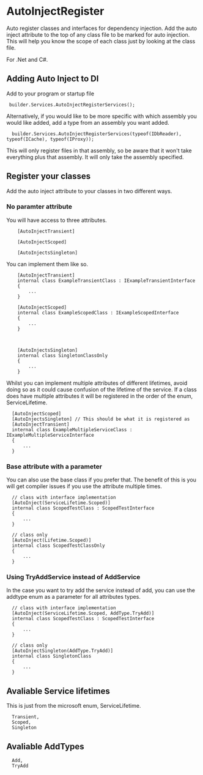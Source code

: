 # AutoInjectRegister
Auto register classes and interfaces for dependency injection. Add the auto inject attribute to the top of any class file to be marked for auto injection. This will help you know the scope of each class just by looking at the class file.

For .Net and C#.

## Adding Auto Inject to DI

Add to your program or startup file

  ```c-sharp
   builder.Services.AutoInjectRegisterServices();
  ```

Alternatively, if you would like to be more specific with which assembly you would like added, add a type from an assembly you want added.

 ```c-sharp
   builder.Services.AutoInjectRegisterServices(typeof(IDbReader), typeof(ICache), typeof(IProxy));
  ```

This will only register files in that assembly, so be aware that it won't take everything plus that assembly. It will only take the assembly specified.


## Register your classes

Add the auto inject attribute to your classes in two different ways.

### No paramter attribute

You will have access to three attributes.

```c-sharp  
    [AutoInjectTransient]

    [AutoInjectScoped]

    [AutoInjectsSingleton]
  ```

You can implement them like so.

```c-sharp  
    [AutoInjectTransient]
    internal class ExampleTransientClass : IExampleTransientInterface
    {
        ...
    }

    [AutoInjectScoped]
    internal class ExampleScopedClass : IExampleScopedInterface
    {
        ...
    }

    
    
    [AutoInjectsSingleton]
    internal class SingletonClassOnly
    {
        ...
    }
  ```

  Whilst you can implement multiple attributes of different lifetimes, avoid doing so as it could cause confusion of the lifetime of the service. If a class does have multiple attributes it will be registered in the order of the enum, ServiceLifetime. 

  ```c-sharp  
    [AutoInjectScoped]
    [AutoInjectsSingleton] // This should be what it is registered as
    [AutoInjectTransient]
    internal class ExampleMultipleServiceClass : IExampleMultipleServiceInterface
    {
        ...
    }
  ```


### Base attribute with a parameter

You can also use the base class if you prefer that. The benefit of this is you will get compiler issues if you use the attribute multiple times.

  ```c-sharp
    // class with interface implementation
    [AutoInject(ServiceLifetime.Scoped)]
    internal class ScopedTestClass : ScopedTestInterface
    {
        ...
    }

    // class only
    [AutoInject(Lifetime.Scoped)]
    internal class ScopedTestClassOnly
    {
        ...
    }
  ```

  ### Using TryAddService instead of AddService

In the case you want to try add the service instead of add, you can use the addtype enum as a parameter for all attributes types.

  ```c-sharp
    // class with interface implementation
    [AutoInject(ServiceLifetime.Scoped, AddType.TryAdd)]
    internal class ScopedTestClass : ScopedTestInterface
    {
        ...
    }

    // class only
    [AutoInjectSingleton(AddType.TryAdd)]
    internal class SingletonClass
    {
        ...
    }
  ```

## Avaliable Service lifetimes

This is just from the microsoft enum, ServiceLifetime.

  ```c-sharp
    Transient,
    Scoped,
    Singleton
  ```

  ## Avaliable AddTypes

  ```c-sharp
    Add,
    TryAdd
  ```

